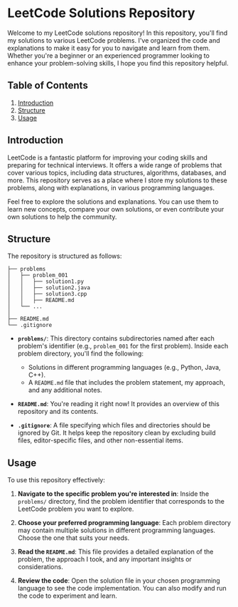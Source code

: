# LeetCode Solutions Repository

Welcome to my LeetCode solutions repository! In this repository, you'll find my solutions to various LeetCode problems. I've organized the code and explanations to make it easy for you to navigate and learn from them. Whether you're a beginner or an experienced programmer looking to enhance your problem-solving skills, I hope you find this repository helpful.

## Table of Contents

1. [Introduction](#introduction)
2. [Structure](#structure)
3. [Usage](#usage)


## Introduction

LeetCode is a fantastic platform for improving your coding skills and preparing for technical interviews. It offers a wide range of problems that cover various topics, including data structures, algorithms, databases, and more. This repository serves as a place where I store my solutions to these problems, along with explanations, in various programming languages.

Feel free to explore the solutions and explanations. You can use them to learn new concepts, compare your own solutions, or even contribute your own solutions to help the community.

## Structure

The repository is structured as follows:

```
├── problems
│   ├── problem_001
│   │   ├── solution1.py
│   │   ├── solution2.java
│   │   ├── solution3.cpp
│   │   ├── README.md
│   └── ...
│
├── README.md
└── .gitignore
```

- **`problems/`**: This directory contains subdirectories named after each problem's identifier (e.g., `problem_001` for the first problem). Inside each problem directory, you'll find the following:
  - Solutions in different programming languages (e.g., Python, Java, C++).
  - A `README.md` file that includes the problem statement, my approach, and any additional notes.

- **`README.md`**: You're reading it right now! It provides an overview of this repository and its contents.

- **`.gitignore`**: A file specifying which files and directories should be ignored by Git. It helps keep the repository clean by excluding build files, editor-specific files, and other non-essential items.

## Usage

To use this repository effectively:

1. **Navigate to the specific problem you're interested in**: Inside the `problems/` directory, find the problem identifier that corresponds to the LeetCode problem you want to explore.

2. **Choose your preferred programming language**: Each problem directory may contain multiple solutions in different programming languages. Choose the one that suits your needs.

3. **Read the `README.md`**: This file provides a detailed explanation of the problem, the approach I took, and any important insights or considerations.

4. **Review the code**: Open the solution file in your chosen programming language to see the code implementation. You can also modify and run the code to experiment and learn.


